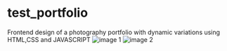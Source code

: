 # test_portfolio
Frontend design of a photography portfolio with dynamic variations using HTML,CSS and JAVASCRIPT 
![image 1](https://github.com/mlsoumika05/photography_portfolio/assets/134679466/a38ddf64-b9fd-426d-9c5e-2672167211fb)
![image 2](https://github.com/mlsoumika05/photography_portfolio/assets/134679466/c2db75f1-d5a9-4284-a5a1-24e224da7f68)
